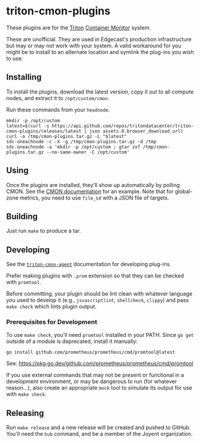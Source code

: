 <!-- This Source Code Form is subject to the terms of the Mozilla Public
   - License, v. 2.0. If a copy of the MPL was not distributed with this
   - file, You can obtain one at https://mozilla.org/MPL/2.0/. -->

<!--
   - Copyright 2025 Edgecast Cloud LLC.
   -->

# triton-cmon-plugins

These plugins are for the [Triton][triton] [Container Monitor][cmon] system.

These are unofficial. They are used in Edgecast's production infrastructure but
may or may not work with your system. A valid workaround for you might be to
install to an alternate location and symlink the plug-ins you wish to use.

[triton]: https://github.com/tritondatacenter/triton
[cmon]: https://github.com/tritondatacenter/triton-cmon

## Installing

To install the plugins, download the latest version, copy it out to all compute
nodes, and extract it to `/opt/custom/cmon`.

Run these commands from your `headnode`.

    mkdir -p /opt/custom
    latest=$(curl -s https://api.github.com/repos/tritondatacenter/triton-cmon-plugins/releases/latest | json assets.0.browser_download_url)
    curl -o /tmp/cmon-plugins.tar.gz -L "$latest"
    sdc-oneachnode -c -X -g /tmp/cmon-plugins.tar.gz -d /tmp
    sdc-oneachnode -a 'mkdir -p /opt/custom ; gtar zxf /tmp/cmon-plugins.tar.gz --no-same-owner -C /opt/custom'

## Using

Once the plugins are installed, they'll show up automatically by polling CMON.
See the [CMON documentation][cmon-doc] for an example. Note that for global-zone
metrics, you need to use `file_sd` with a JSON file of targets.

[cmon-doc]: https://github.com/joyent/triton-cmon/blob/master/docs/INSTALLING.md#sample-prometheus-server

## Building

Just run `make` to produce a tar.

## Developing

See the [`triton-cmon-agent`][agent-docs] documentation for developing plug-ins.

Prefer making plugins with `.prom` extension so that they can be checked with
`promtool`.

Before committing, your plugin should be lint clean with whatever language you
used to develop it (e.g., `jsvascriptlint`, `shellcheck`, `clippy`) and pass
`make check` which lints plugin output. 

### Prerequisites for Development

To use `make check`, you'll need `promtool` installed in your PATH. Since `go get` 
outside of a module is deprecated, install it manually:

    go install github.com/prometheus/prometheus/cmd/promtool@latest

See: https://pkg.go.dev/github.com/prometheus/prometheus/cmd/promtool

If you use external commands that may not be present or functional in a 
development environment, or may be dangerous to run (for whatever reason...), 
also create an appropriate `mock` tool to simulate its output for use with 
`make check`.

[agent-docs]: https://github.com/joyent/triton-cmon-agent/tree/master/docs#plugins

## Releasing

Run `make release` and a new release will be created and pushed to GitHub.
You'll need the `hub` command, and be a member of the Joyent organization.
